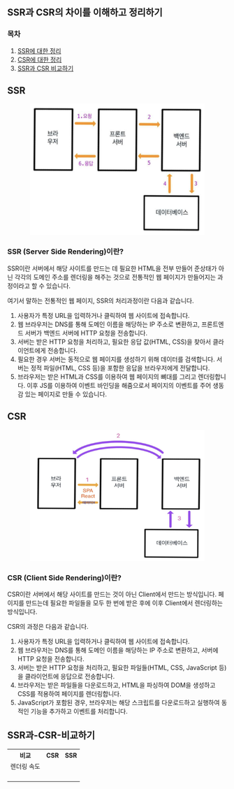 ## SSR과 CSR의 차이를 이해하고 정리하기

### 목차

1. [SSR에 대한 정리](#SSR)
2. [CSR에 대한 정리](#CSR)
3. [SSR과 CSR 비교하기](#SSR과-CSR-비교하기)

## SSR

<p align="center">
    <img src ="./img/ssr.png" width=400 height=300>
</p>

### SSR (Server Side Rendering)이란?

SSR이란 서버에서 해당 사이트를 만드는 데 필요한 HTML을 전부 만들어 준상태가 아닌 각각의 도메인 주소를 렌더링을 해주는 것으로 전통적인 웹 페이지가 만들어지는 과정이라고 할 수 있습니다.

여기서 말하는 전통적인 웹 페이지, SSR의 처리과정이란 다음과 같습니다.

1. 사용자가 특정 URL을 입력하거나 클릭하여 웹 사이트에 접속합니다.
2. 웹 브라우저는 DNS를 통해 도메인 이름을 해당하는 IP 주소로 변환하고, 프론트엔드 서버가 백엔드 서버에 HTTP 요청을 전송합니다.
3. 서버는 받은 HTTP 요청을 처리하고, 필요한 응답 값(HTML, CSS)을 찾아서 클라이언트에게 전송합니다.
4. 필요한 경우 서버는 동적으로 웹 페이지를 생성하기 위해 데이터를 검색합니다.
   서버는 정적 파일(HTML, CSS 등)을 포함한 응답을 브라우저에게 전달합니다.
5. 브라우저는 받은 HTML과 CSS를 이용하여 웹 페이지의 뼈대를 그리고 렌더링합니다. 이후 JS를 이용하여 이벤트 바인딩을 해줌으로서 페이지의 이벤트를 주어 생동감 있는 페이지로 만들 수 있습니다.

## CSR

<p align="center">
    <img src ="./img/csr.png" width=400 height=300>
</p>

### CSR (Client Side Rendering)이란?

CSR이란 서버에서 해당 사이트를 만드는 것이 아닌 Client에서 만드는 방식입니다. 페이지를 만드는데 필요한 파일들을 모두 한 번에 받은 후에 이후 Client에서 렌더링하는 방식입니다.

CSR의 과정은 다음과 같습니다.

1. 사용자가 특정 URL을 입력하거나 클릭하여 웹 사이트에 접속합니다.
2. 웹 브라우저는 DNS를 통해 도메인 이름을 해당하는 IP 주소로 변환하고, 서버에 HTTP 요청을 전송합니다.
3. 서버는 받은 HTTP 요청을 처리하고, 필요한 파일들(HTML, CSS, JavaScript 등)을 클라이언트에 응답으로 전송합니다.
4. 브라우저는 받은 파일들을 다운로드하고, HTML을 파싱하여 DOM을 생성하고 CSS를 적용하여 페이지를 렌더링합니다.
5. JavaScript가 포함된 경우, 브라우저는 해당 스크립트를 다운로드하고 실행하여 동적인 기능을 추가하고 이벤트를 처리합니다.

## SSR과-CSR-비교하기

<p align="center">
<table>
    <tr style="text-align: center;">
        <th>
        비교
        </th>
        <th>
        CSR
        </th>
        <th>
        SSR
        </th>   
    </tr>
    <tr>
        <td>렌더링 속도</td>
        <td></td>
        <td></td>
    </tr>
    <tr>
        <td></td>
        <td></td>
        <td></td>
    </tr>
    <tr>
        <td></td>
        <td></td>
        <td></td>
    </tr>
    <tr>
        <td></td>
        <td></td>
        <td></td>
    </tr>
    <tr>
        <td></td>
        <td></td>
        <td></td>
    </tr>
</table>
</p>